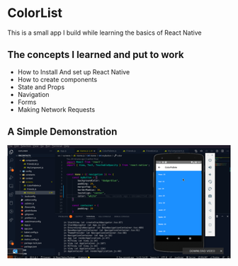 # ColorList

This is a small app I build while learning the basics of React Native

## The concepts I learned and put to work

- How to Install And set up React Native
- How to create components
- State and Props
- Navigation
- Forms
- Making Network Requests

## A Simple Demonstration

![Demo](small.gif)
